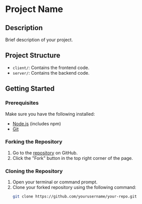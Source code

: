 # Project Name

## Description
Brief description of your project.

## Project Structure
- `client/`: Contains the frontend code.
- `server/`: Contains the backend code.

## Getting Started

### Prerequisites
Make sure you have the following installed:
- [Node.js](https://nodejs.org/) (includes npm)
- [Git](https://git-scm.com/)

### Forking the Repository
1. Go to the [repository](https://github.com/yourusername/your-repo) on GitHub.
2. Click the "Fork" button in the top right corner of the page.

### Cloning the Repository
1. Open your terminal or command prompt.
2. Clone your forked repository using the following command:
   ```bash
   git clone https://github.com/yourusername/your-repo.git
